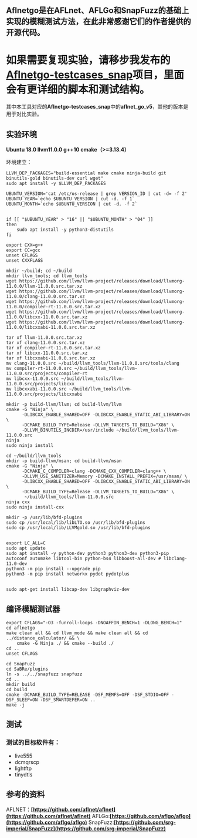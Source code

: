 ## **Aflnetgo是在AFLnet、AFLGo和SnapFuzz的基础上实现的模糊测试方法，在此非常感谢它们的作者提供的开源代码。**


# **如果需要复现实验，请移步我发布的[Aflnetgo-testcases_snap](Aflnetgo-testcases_snap)项目，里面会有更详细的脚本和测试结构。**
其中本工具对应的**Aflnetgo-testcases_snap**中的**aflnet_go_v5**，其他的版本是用于对比实验。



## 实验环境
**Ubuntu 18.0
llvm11.0.0
g++10
cmake（>=3.13.4）**

环境建立：
```
LLVM_DEP_PACKAGES="build-essential make cmake ninja-build git binutils-gold binutils-dev curl wget"
sudo apt install -y $LLVM_DEP_PACKAGES

UBUNTU_VERSION='cat /etc/os-release | grep VERSION_ID | cut -d= -f 2'
UBUNTU_YEAR=`echo $UBUNTU_VERSION | cut -d. -f 1`
UBUNTU_MONTH=`echo $UBUNTU_VERSION | cut -d. -f 2`


if [[ "$UBUNTU_YEAR" > "16" || "$UBUNTU_MONTH" > "04" ]]
then
    sudo apt install -y python3-distutils
fi

export CXX=g++
export CC=gcc
unset CFLAGS
unset CXXFLAGS

mkdir ~/build; cd ~/build
mkdir llvm_tools; cd llvm_tools
wget https://github.com/llvm/llvm-project/releases/download/llvmorg-11.0.0/llvm-11.0.0.src.tar.xz
wget https://github.com/llvm/llvm-project/releases/download/llvmorg-11.0.0/clang-11.0.0.src.tar.xz
wget https://github.com/llvm/llvm-project/releases/download/llvmorg-11.0.0/compiler-rt-11.0.0.src.tar.xz
wget https://github.com/llvm/llvm-project/releases/download/llvmorg-11.0.0/libcxx-11.0.0.src.tar.xz
wget https://github.com/llvm/llvm-project/releases/download/llvmorg-11.0.0/libcxxabi-11.0.0.src.tar.xz

tar xf llvm-11.0.0.src.tar.xz
tar xf clang-11.0.0.src.tar.xz
tar xf compiler-rt-11.0.0.src.tar.xz
tar xf libcxx-11.0.0.src.tar.xz
tar xf libcxxabi-11.0.0.src.tar.xz
mv clang-11.0.0.src ~/build/llvm_tools/llvm-11.0.0.src/tools/clang
mv compiler-rt-11.0.0.src ~/build/llvm_tools/llvm-11.0.0.src/projects/compiler-rt
mv libcxx-11.0.0.src ~/build/llvm_tools/llvm-11.0.0.src/projects/libcxx
mv libcxxabi-11.0.0.src ~/build/llvm_tools/llvm-11.0.0.src/projects/libcxxabi

mkdir -p build-llvm/llvm; cd build-llvm/llvm
cmake -G "Ninja" \
      -DLIBCXX_ENABLE_SHARED=OFF -DLIBCXX_ENABLE_STATIC_ABI_LIBRARY=ON \
      -DCMAKE_BUILD_TYPE=Release -DLLVM_TARGETS_TO_BUILD="X86" \
      -DLLVM_BINUTILS_INCDIR=/usr/include ~/build/llvm_tools/llvm-11.0.0.src
ninja 
sudo ninja install

cd ~/build/llvm_tools
mkdir -p build-llvm/msan; cd build-llvm/msan
cmake -G "Ninja" \
      -DCMAKE_C_COMPILER=clang -DCMAKE_CXX_COMPILER=clang++ \
      -DLLVM_USE_SANITIZER=Memory -DCMAKE_INSTALL_PREFIX=/usr/msan/ \
      -DLIBCXX_ENABLE_SHARED=OFF -DLIBCXX_ENABLE_STATIC_ABI_LIBRARY=ON \
      -DCMAKE_BUILD_TYPE=Release -DLLVM_TARGETS_TO_BUILD="X86" \
       ~/build/llvm_tools/llvm-11.0.0.src
ninja cxx
sudo ninja install-cxx

mkdir -p /usr/lib/bfd-plugins
sudo cp /usr/local/lib/libLTO.so /usr/lib/bfd-plugins
sudo cp /usr/local/lib/LLVMgold.so /usr/lib/bfd-plugins


export LC_ALL=C
sudo apt update
sudo apt install -y python-dev python3 python3-dev python3-pip autoconf automake libtool-bin python-bs4 libboost-all-dev # libclang-11.0-dev
python3 -m pip install --upgrade pip
python3 -m pip install networkx pydot pydotplus


sudo apt-get install libcap-dev libgraphviz-dev
```


## 编译模糊测试器
```
export CFLAGS="-O3 -funroll-loops -DNOAFFIN_BENCH=1 -DLONG_BENCH=1" 
cd aflnetgo
make clean all && cd llvm_mode && make clean all && cd ../distance_calculator/ && \
	cmake -G Ninja ./ && cmake --build ./
cd ..
unset CFLAGS

cd SnapFuzz 
cd SaBRe/plugins
ln -s ../../snapfuzz snapfuzz 
cd .. 
mkdir build
cd build 
cmake -DCMAKE_BUILD_TYPE=RELEASE -DSF_MEMFS=OFF -DSF_STDIO=OFF -DSF_SLEEP=ON -DSF_SMARTDEFER=ON .. 
make -j
```


## 测试
### 测试的目标软件有：
- live555
- dcmqrscp
- lightftp
- tinydtls



## 参考的资料
AFLNET：**[https://github.com/aflnet/aflnet](https://github.com/aflnet/aflnet)**
AFLGo:**[https://github.com/aflgo/aflgo](https://github.com/aflgo/aflgo)**
SnapFuzz:**[https://github.com/srg-imperial/SnapFuzz](https://github.com/srg-imperial/SnapFuzz)**